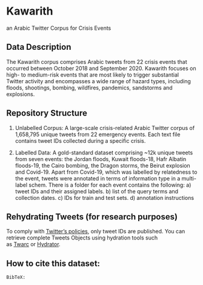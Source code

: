 # Kawarith
an Arabic Twitter Corpus for Crisis Events

## Data Description
The Kawarith corpus comprises Arabic tweets from 22 crisis events that occurred between October 2018 and September 2020. Kawarith focuses on high- to medium-risk events that are most likely to trigger substantial Twitter activity and encompasses a wide range of hazard types, including floods, shootings, bombing, wildfires, pandemics, sandstorms and explosions.

## Repository Structure
1. Unlabelled Corpus: 
A large-scale crisis-related Arabic Twitter corpus of 1,658,795 unique tweets from 22 emergency events. Each text file contains tweet IDs collected during a specific crisis.

2. Labelled Data: 
A gold-standard dataset comprising ~12k unique tweets from seven events: the Jordan floods, Kuwait floods-18, Hafr Albatin floods-19, the Cairo bombing, the Dragon storms, the Beirut explosion and Covid-19. Apart from Covid-19, which was labelled by relatedness to the event, tweets were annotated in terms of information type in a multi-label schem. 
There is a folder for each event contains the following:
a) tweet IDs and their assigned labels.
b) list of the query terms and collection dates.
c) IDs for train and test sets.
d) annotation instructions

## Rehydrating Tweets (for research purposes)
To comply with [Twitter’s policies](https://developer.twitter.com/en/developer-terms/agreement-and-policy), only tweet IDs are published. You can retrieve complete Tweets Objects using hydration tools such as [Twarc](https://github.com/DocNow/twarc) or [Hydrator](https://github.com/DocNow/hydrator).

## How to cite this dataset:
```
BibTeX:
```
